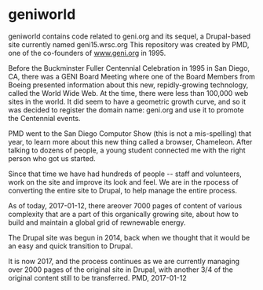 # geniworld
geniworld contains code related to geni.org and its sequel, a Drupal-based site currently named geni15.wrsc.org
This repository was created by PMD, one of the co-founders of www.geni.org in 1995.

Before the Buckminster Fuller Centennial Celebration in 1995 in San Diego, CA, there was a GENI Board Meeting where one of the Board Members from Boeing presented information about this new, repidly-growing technology, called the World Wide Web. At the time, there were less than 100,000 web sites in the world. It did seem to have a geometric growth curve, and so it was decided to register the domain name: geni.org  and use it to promote the Centennial events.

PMD went to the San Diego Computor Show (this is not a mis-spelling) that year, to learn more about this new thing called a browser, Chameleon. After talking to dozens of people, a young student connected me with the right person who got us started.  

Since that time we have had hundreds of people -- staff and volunteers, work on the site and improve its look and feel.
We are in the rpocess of converting the entire site to Drupal, to help manage the entire process.

As of today, 2017-01-12, there areover 7000 pages of content of various complexity that are a part of this organically growing site, about how to build and maintain a global grid of rewnewable energy.

The Drupal site was begun in 2014, back when we thought that it would be an easy and quick transition to Drupal.

It is now 2017, and the process continues as we are currently managing over 2000 pages of the original site in Drupal, with another 3/4 of the original content still to be transferred.
PMD, 2017-01-12

